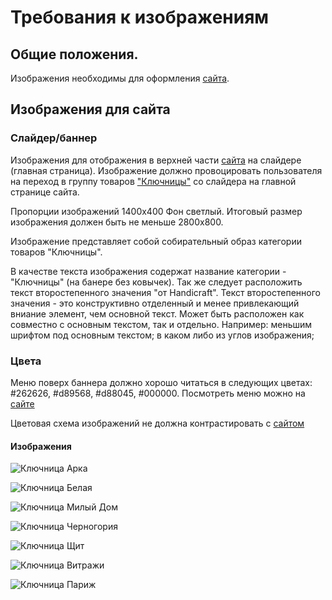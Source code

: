 # Требования к изображениям

## Общие положения.

Изображения необходимы для оформления [сайта](http://myhandicraft.ru).

## Изображения для сайта

### Слайдер/баннер

Изображения для отображения в верхней части [сайта](http://myhandicraft.ru) на слайдере (главная страница).
Изображение должно провоцировать пользователя на переход в группу товаров ["Ключницы"](https://myhandicraft.ru/product-category/интерьер/ключницы/) со слайдера на главной странице сайта.

Пропорции изображений 1400x400 Фон светлый. Итоговый размер изображения должен быть не меньше 2800x800.


Изображение представляет собой собирательный образ категории товаров "Ключницы".


В качестве текста изображения содержат название категории - "Ключницы" (на банере без ковычек). Так же следует расположить текст второстепенного значения "от Handicraft".
Текст второстепенного значения - это конструктивно отделенный и менее привлекающий вниание элемент, чем основной текст. Может быть расположен как совместно с основным текстом, так и отдельно. Например: меньшим шрифтом под основным текстом; в каком либо из углов изображения; 

### Цвета

Меню поверх баннера должно хорошо читаться в следующих цветах:  #262626, #d89568, #d88045, #000000. Посмотреть меню можно на [сайте](http://myhandicraft.ru) 

Цветовая схема изображений не должна контрастировать с [сайтом](http://myhandicraft.ru)

#### Изображения

![Ключница Арка](https://raw.githubusercontent.com/Zagidziran/myhandicraft/master/Дерево/Ключницы/Ключница%20Арка/20200707_1124328.jpg)

![Ключница Белая](https://raw.githubusercontent.com/Zagidziran/myhandicraft/master/Дерево/Ключницы/Ключница%20Белая/20200919_203605.jpg)

![Ключница Милый Дом](https://raw.githubusercontent.com/Zagidziran/myhandicraft/master/Дерево/Ключницы/Ключница%20Милый%20Дом/20200122_224813.jpg)

![Ключница Черногория](https://raw.githubusercontent.com/Zagidziran/myhandicraft/master/Дерево/Ключницы/Ключница%20Черногория/20200919_203320.jpg)

![Ключница Щит](https://raw.githubusercontent.com/Zagidziran/myhandicraft/master/Дерево/Ключницы/Ключница%20Щит/20200919_203004.jpg)

![Ключница Витражи](https://raw.githubusercontent.com/Zagidziran/myhandicraft/master/Дерево/Ключницы/Ключница%20витражи/20200404_205016.jpg)

![Ключница Париж](https://raw.githubusercontent.com/Zagidziran/myhandicraft/master/Дерево/Ключницы/ключница%20Париж/20200707_112124.jpg)
